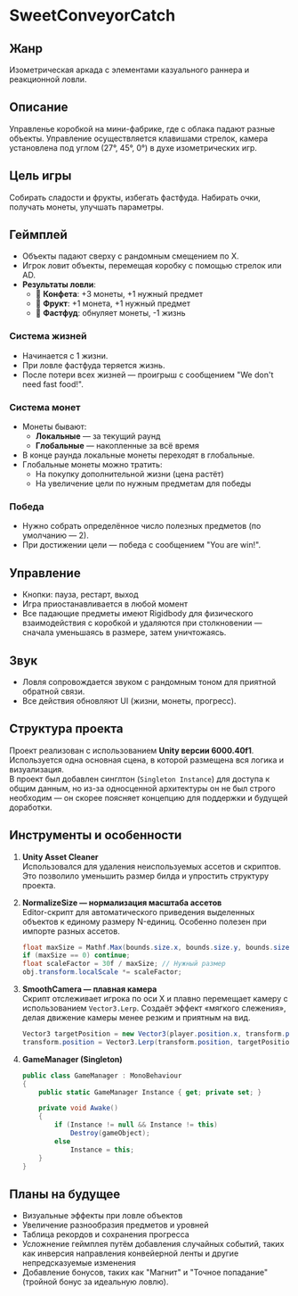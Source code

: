 # SweetConveyorCatch

## Жанр
Изометрическая аркада с элементами казуального раннера и реакционной ловли.

## Описание
Управленье коробкой на мини-фабрике, где с облака падают разные объекты. Управление осуществляется клавишами стрелок, камера установлена под углом (27°, 45°, 0°) в духе изометрических игр.

## Цель игры
Собирать сладости и фрукты, избегать фастфуда. Набирать очки, получать монеты, улучшать параметры.

## Геймплей
- Объекты падают сверху с рандомным смещением по X.
- Игрок ловит объекты, перемещая коробку с помощью стрелок или AD.
- **Результаты ловли**:
  - 🍬 **Конфета**: +3 монеты, +1 нужный предмет
  - 🍎 **Фрукт**: +1 монета, +1 нужный предмет
  - 🍔 **Фастфуд**: обнуляет монеты, -1 жизнь

### Система жизней
- Начинается с 1 жизни.
- При ловле фастфуда теряется жизнь.
- После потери всех жизней — проигрыш с сообщением "We don't need fast food!".

### Система монет
- Монеты бывают:
  - **Локальные** — за текущий раунд
  - **Глобальные** — накопленные за всё время
- В конце раунда локальные монеты переходят в глобальные.
- Глобальные монеты можно тратить:
  - На покупку дополнительной жизни (цена растёт)
  - На увеличение цели по нужным предметам для победы

### Победа
- Нужно собрать определённое число полезных предметов (по умолчанию — 2).
- При достижении цели — победа с сообщением "You are win!".

## Управление
- Кнопки: пауза, рестарт, выход
- Игра приостанавливается в любой момент
- Все падающие предметы имеют Rigidbody для физического взаимодействия с коробкой и удаляются при столкновении — сначала уменьшаясь в размере, затем уничтожаясь.

## Звук
- Ловля сопровождается звуком с рандомным тоном для приятной обратной связи.
- Все действия обновляют UI (жизни, монеты, прогресс).

## Структура проекта
Проект реализован с использованием **Unity версии 6000.40f1**.  
Используется одна основная сцена, в которой размещена вся логика и визуализация.  
В проект был добавлен синглтон (`Singleton Instance`) для доступа к общим данным, но из-за односценной архитектуры он не был строго необходим — он скорее поясняет концепцию для поддержки и будущей доработки.

## Инструменты и особенности
1. **Unity Asset Cleaner**  
   Использовался для удаления неиспользуемых ассетов и скриптов. Это позволило уменьшить размер билда и упростить структуру проекта.

2. **NormalizeSize — нормализация масштаба ассетов**  
   Editor-скрипт для автоматического приведения выделенных объектов к единому размеру N-единиц. Особенно полезен при импорте разных ассетов.  
   ```csharp
   float maxSize = Mathf.Max(bounds.size.x, bounds.size.y, bounds.size.z);
   if (maxSize == 0) continue;
   float scaleFactor = 30f / maxSize; // Нужный размер
   obj.transform.localScale *= scaleFactor;

3. **SmoothCamera — плавная камера**  
   Скрипт отслеживает игрока по оси X и плавно перемещает камеру с использованием `Vector3.Lerp`. Создаёт эффект «мягкого слежения», делая движение камеры менее резким и приятным на вид.  
   ```csharp
   Vector3 targetPosition = new Vector3(player.position.x, transform.position.y, transform.position.z);
   transform.position = Vector3.Lerp(transform.position, targetPosition, followSpeed * Time.deltaTime);

4. **GameManager (Singleton)**  
   ```csharp
   public class GameManager : MonoBehaviour
   {
       public static GameManager Instance { get; private set; }

       private void Awake()
       {
           if (Instance != null && Instance != this)
               Destroy(gameObject);
           else
               Instance = this;
       }
   }
## Планы на будущее
- Визуальные эффекты при ловле объектов
- Увеличение разнообразия предметов и уровней
- Таблица рекордов и сохранения прогресса
- Усложнение геймплея путём добавления случайных событий, таких как инверсия направления конвейерной ленты и другие непредсказуемые изменения
- Добавление бонусов, таких как "Магнит" и "Точное попадание" (тройной бонус за идеальную ловлю).
